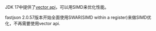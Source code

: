 JDK 17中提供了[vector api](https://openjdk.org/jeps/426)，可以用SIMD来优化性能。

fastjson 2.0.57版本开始全面使用SWAR(SIMD within a register)来做SIMD优化，不再需要使用vector api.
